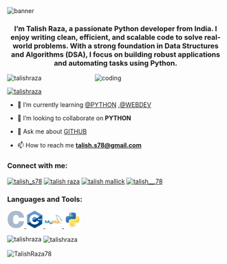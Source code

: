 <img src="https://github.com/user-attachments/assets/9446da44-28f8-4618-8aad-15f8a6fd4262" alt="banner" width="950" height="350" />

<h3 align="center"> I’m Talish Raza, a passionate Python developer from India. I enjoy writing clean, efficient, and scalable code to solve real-world problems. With a strong foundation in Data Structures and Algorithms (DSA), I focus on building robust applications and automating tasks using Python.</h3>




<img align="right" alt="coding" width="300" src="https://github.com/user-attachments/assets/b125c165-322f-45b9-bcbe-b474fe8879a2">



<p align="left"> <img src="https://komarev.com/ghpvc/?username=talishraza&label=Profile%20views&color=0e75b6&style=flat" alt="talishraza" /> </p>

<p align="left"> <a href="https://github.com/ryo-ma/github-profile-trophy"><img src="https://github-profile-trophy.vercel.app/?username=talishraza" alt="talishraza" /></a> </p>

- 🌱 I’m currently learning [@PYTHON](https://github.com/TalishRaza78/PYTHON) ,[@WEBDEV](https://github.com/TalishRaza78/WEBDEV.git)

- 👯 I’m looking to collaborate on **PYTHON**

- 💬 Ask me about [GITHUB](https://github.com/TalishRaza78)

- 📫 How to reach me **talish.s78@gmail.com**

<h3 align="left">Connect with me:</h3>
<p align="left">
<a href="https://twitter.com/talish_s78" target="blank"><img align="center" src="https://raw.githubusercontent.com/rahuldkjain/github-profile-readme-generator/master/src/images/icons/Social/twitter.svg" alt="talish_s78" height="30" width="40" /></a>
<a href="https://linkedin.com/in/talish raza" target="blank"><img align="center" src="https://raw.githubusercontent.com/rahuldkjain/github-profile-readme-generator/master/src/images/icons/Social/linked-in-alt.svg" alt="talish raza" height="30" width="40" /></a>
<a href="https://fb.com/talish mallick" target="blank"><img align="center" src="https://raw.githubusercontent.com/rahuldkjain/github-profile-readme-generator/master/src/images/icons/Social/facebook.svg" alt="talish mallick" height="30" width="40" /></a>
<a href="https://instagram.com/talish__.78" target="blank"><img align="center" src="https://raw.githubusercontent.com/rahuldkjain/github-profile-readme-generator/master/src/images/icons/Social/instagram.svg" alt="talish__.78" height="30" width="40" /></a>
</p>

<h3 align="left">Languages and Tools:</h3>
<p align="left"> <a href="https://www.cprogramming.com/" target="_blank" rel="noreferrer"> <img src="https://raw.githubusercontent.com/devicons/devicon/master/icons/c/c-original.svg" alt="c" width="40" height="40"/> </a> <a href="https://www.w3schools.com/cpp/" target="_blank" rel="noreferrer"> <img src="https://raw.githubusercontent.com/devicons/devicon/master/icons/cplusplus/cplusplus-original.svg" alt="cplusplus" width="40" height="40"/> </a> <a href="https://www.mysql.com/" target="_blank" rel="noreferrer"> <img src="https://raw.githubusercontent.com/devicons/devicon/master/icons/mysql/mysql-original-wordmark.svg" alt="mysql" width="40" height="40"/> </a> <a href="https://www.python.org" target="_blank" rel="noreferrer"> <img src="https://raw.githubusercontent.com/devicons/devicon/master/icons/python/python-original.svg" alt="python" width="40" height="40"/> </a> </p>

<p><img align="left" src="https://github-readme-stats.vercel.app/api/top-langs?username=talishraza&show_icons=true&locale=en&layout=compact" alt="talishraza" /></p>

<p>&nbsp;<img align="center" src="https://github-readme-stats.vercel.app/api?username=talishraza&show_icons=true&locale=en" alt="talishraza" /></p>

<p><img align="center" src="https://github-readme-streak-stats.herokuapp.com/?user=TalishRaza78&" alt="TalishRaza78" /></p>

